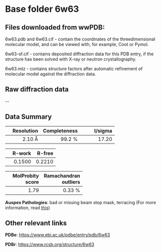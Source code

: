 # Base folder 6w63

## Files downloaded from wwPDB:

6w63.pdb and 6w63.cif - contain the coordinates of the threedimensional molecular model, and can be viewed with, for example, Coot or Pymol.

6w63-sf.cif - contains deposited diffraction data for this PDB entry, if the structure has been solved with X-ray or neutron crystallography.

6w63.mtz - contains structure factors after automatic refinement of molecular model against the diffraction data.

## Raw diffraction data

--<br> 

## Data Summary
|   | Resolution | Completeness| I/sigma |
|---|-------------:|----------------:|--------------:|
|   |2.10 Å|99.2  %|<img width=50/>17.20|

|   | **R-work**| **R-free**   
|---|-------------:|----------------:|           
||  0.1500|  0.2210|

|   |**MolProbity<br>score**| **Ramachandran<br>outliers** 
|---|-------------:|----------------:|
||  1.79|  0.33 %|

**Auspex Pathologies**: bad or missing beam stop mask, terracing (For more information, read [this](https://github.com/thorn-lab/coronavirus_structural_task_force/blob/master/pdb/3c_like_proteinase/SARS-CoV-2/6w63/validation/auspex/6w63_auspex_comments.txt))

 



## Other relevant links 
**PDBe**:  https://www.ebi.ac.uk/pdbe/entry/pdb/6w63
 
**PDBr**: https://www.rcsb.org/structure/6w63 

